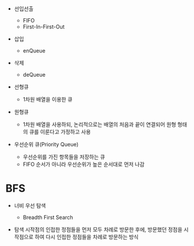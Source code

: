 - 선입선출
    - FIFO
    - First-In-First-Out

- 삽입
    - enQueue
- 삭제
    - deQueue

- 선형큐
    - 1차원 배열을 이용한 큐
- 원형큐
    - 1차원 배열을 사용하되, 논리적으로는 배열의 처음과 끝이 연결되어 원형 형태의 큐를 이룬다고 가정하고 사용
- 우선순위 큐(Priority Queue)
    - 우선순위를 가진 항목들을 저장하는 큐
    - FIFO 순서가 아니라 우선순위가 높은 순서대로 먼저 나감

# BFS

- 너비 우선 탐색
    - Breadth First Search

- 탐색 시작점의 인접한 정점들을 먼저 모두 차례로 방문한 후에, 방문했던 정점을 시작점으로 하여 다시 인접한 정점들을 차례로 방문하는 방식